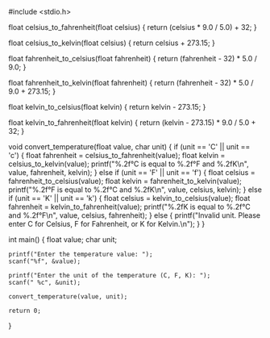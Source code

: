 #include <stdio.h>

float celsius_to_fahrenheit(float celsius) {
    return (celsius * 9.0 / 5.0) + 32;
}

float celsius_to_kelvin(float celsius) {
    return celsius + 273.15;
}

float fahrenheit_to_celsius(float fahrenheit) {
    return (fahrenheit - 32) * 5.0 / 9.0;
}

float fahrenheit_to_kelvin(float fahrenheit) {
    return (fahrenheit - 32) * 5.0 / 9.0 + 273.15;
}

float kelvin_to_celsius(float kelvin) {
    return kelvin - 273.15;
}

float kelvin_to_fahrenheit(float kelvin) {
    return (kelvin - 273.15) * 9.0 / 5.0 + 32;
}

void convert_temperature(float value, char unit) {
    if (unit == 'C' || unit == 'c') {
        float fahrenheit = celsius_to_fahrenheit(value);
        float kelvin = celsius_to_kelvin(value);
        printf("%.2f°C is equal to %.2f°F and %.2fK\n", value, fahrenheit, kelvin);
    } else if (unit == 'F' || unit == 'f') {
        float celsius = fahrenheit_to_celsius(value);
        float kelvin = fahrenheit_to_kelvin(value);
        printf("%.2f°F is equal to %.2f°C and %.2fK\n", value, celsius, kelvin);
    } else if (unit == 'K' || unit == 'k') {
        float celsius = kelvin_to_celsius(value);
        float fahrenheit = kelvin_to_fahrenheit(value);
        printf("%.2fK is equal to %.2f°C and %.2f°F\n", value, celsius, fahrenheit);
    } else {
        printf("Invalid unit. Please enter C for Celsius, F for Fahrenheit, or K for Kelvin.\n");
    }
}

int main() {
    float value;
    char unit;

    printf("Enter the temperature value: ");
    scanf("%f", &value);

    printf("Enter the unit of the temperature (C, F, K): ");
    scanf(" %c", &unit);

    convert_temperature(value, unit);

    return 0;
}
